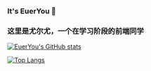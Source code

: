 ### It's EuerYou 👋
### 这里是尤尔尤，一个在学习阶段的前端同学
<!--
**EuerYou/EuerYou** is a ✨ _special_ ✨ repository because its `README.md` (this file) appears on your GitHub profile.

Here are some ideas to get you started:

- 🔭 I’m currently working on ...
- 🌱 I’m currently learning ...
- 👯 I’m looking to collaborate on ...
- 🤔 I’m looking for help with ...
- 💬 Ask me about ...
- 📫 How to reach me: ...
- 😄 Pronouns: ...
- ⚡ Fun fact: ...
-->

[![EuerYou's GitHub stats](https://github-readme-stats.vercel.app/api?username=EuerYou&count_private=true&show_icons=true&bg_color=383e4a&text_color=5eafef&title_color=ad78dd&icon_color=0c7d9d)](https://github.com/anuraghazra/github-readme-stats)

[![Top Langs](https://github-readme-stats.vercel.app/api/top-langs/?username=EuerYou&layout=compact)](https://github.com/anuraghazra/github-readme-stats)
